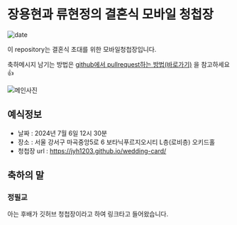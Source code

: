 # 장용현과 류현정의 결혼식 모바일 청첩장
![date](https://img.shields.io/date/1558189800.svg?style=for-the-badge)

이 repository는 결혼식 초대를 위한 모바일청첩장입니다.

축하메시지 남기는 방법은 [github에서 pullrequest하는 방법(바로가기)](https://wayhome25.github.io/git/2017/07/08/git-first-pull-request-story/) 을 참고하세요 👍

![메인사진](https://github.com/jyh1203/wedding-card/raw/master/docs/images/main-background.jpeg)

## 예식정보

* 날짜 : 2024년 7월 6일 12시 30분
* 장소 : 서울 강서구 마곡중앙5로 6 보타닉푸르지오시티 L층(로비층) 오키드홀
* 청첩장 url : https://jyh1203.github.io/wedding-card/

## 축하의 말

### 정필교

아는 후배가 깃허브 청첩장이라고 하여 링크타고 들어왔습니다.
